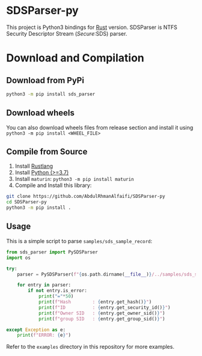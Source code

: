 # SDSParser-py
This project is Python3 bindings for [Rust](https://github.com/AbdulRhmanAlfaifi/SDSParser-rs) version. SDSParser is NTFS Security Descriptor Stream ($Secure:$SDS) parser.
# Download and Compilation
## Download from PyPi
```bash
python3 -m pip install sds_parser
```

## Download wheels
You can also download wheels files from release section and install it using `python3 -m pip install <WHEEL_FILE>`

## Compile from Source
1. Install [Rustlang](https://www.rust-lang.org/tools/install)
2. Install [Python (>=3.7)](https://www.python.org/)
3. Install `maturin`: ```python3 -m pip install maturin```
4. Compile and Install this library:
```bash
git clone https://github.com/AbdulRhmanAlfaifi/SDSParser-py
cd SDSParser-py
python3 -m pip install .
```
## Usage
This is a simple script to parse `samples/sds_sample_record`:
```python
from sds_parser import PySDSParser
import os

try:
    parser = PySDSParser(f"{os.path.dirname(__file__)}/../samples/sds_sample_record")

    for entry in parser:
        if not entry.is_error:
            print("="*50)
            print(f"Hash        : {entry.get_hash()}")
            print(f"ID          : {entry.get_security_id()}")
            print(f"Owner SID   : {entry.get_owner_sid()}")
            print(f"group SID   : {entry.get_group_sid()}")

except Exception as e:
    print(f"ERROR: {e}")
```

Refer to the `examples` directory in this repository for more examples.
